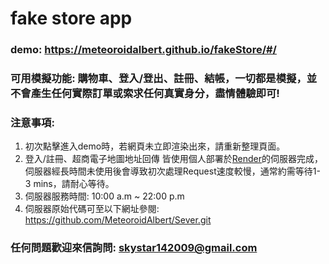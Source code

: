 # fake store app
### demo: https://meteoroidalbert.github.io/fakeStore/#/
### 可用模擬功能: 購物車、登入/登出、註冊、結帳，一切都是模擬，並不會產生任何實際訂單或索求任何真實身分，盡情體驗即可!
### 注意事項:
 1. 初次點擊進入demo時，若網頁未立即渲染出來，請重新整理頁面。
 2. 登入/註冊、超商電子地圖地址回傳 皆使用個人部署於[Render](https://render.com/)的伺服器完成，伺服器經長時間未使用後會導致初次處理Request速度較慢，通常約需等待1-3 mins，請耐心等待。
 3. 伺服器服務時間: 10:00 a.m ~ 22:00 p.m
 4. 伺服器原始代碼可至以下網址參閱: https://github.com/MeteoroidAlbert/Sever.git
### 任何問題歡迎來信詢問: skystar142009@gmail.com
